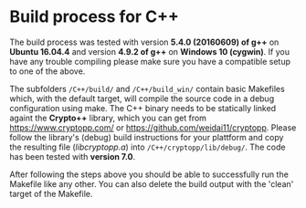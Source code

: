 # Build process for C++

The build process was tested with version **5.4.0 (20160609) of g++** on **Ubuntu 16.04.4** and version **4.9.2 of g++** on **Windows 10 (cygwin)**. If you have any trouble compiling please make sure you have a compatible setup to one of the above.

The subfolders `/C++/build/` and `/C++/build_win/` contain basic Makefiles which, with the default target, will compile the source code in a debug configuration using make.
The C\+\+ binary needs to be statically linked againt the **Crypto\+\+** library, which you can get from https://www.cryptopp.com/ or https://github.com/weidai11/cryptopp. Please follow the library's (debug) build instructions for your plattform and copy the resulting file (*libcryptopp.a*) into `/C++/cryptopp/lib/debug/`. The code has been tested with **version 7.0**.

After following the steps above you should be able to successfully run the Makefile like any other. You can also delete the build output with the 'clean' target of the Makefile.

